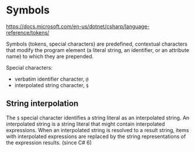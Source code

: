 # Symbols

https://docs.microsoft.com/en-us/dotnet/csharp/language-reference/tokens/

Symbols (tokens, special characters) are predefined, contextual characters that modify the program element (a literal string, an identifier, or an attribute name) to which they are prepended.

Special characters:
- verbatim identifier character, `@`
- interpolated string character, `$`


## String interpolation

The `$` special character identifies a string literal as an interpolated string. An interpolated string is a string literal that might contain interpolated expressions. When an interpolated string is resolved to a result string, items with interpolated expressions are replaced by the string representations of the expression results. (since C# 6)

